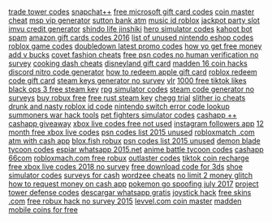 <a href="https://lookerstudio.google.com/reporting/2e0e5d40-f3c8-4ec4-ab5f-dce96bffe689/page/DjD">trade tower codes</a>
<a href="https://lookerstudio.google.com/reporting/d067fbf9-5549-446c-a99d-ed1dfeaf0f4a/page/DjD">snapchat++</a>
<a href="https://lookerstudio.google.com/reporting/45c12c41-432e-418d-91eb-a72fbf59176d/page/DjD">free microsoft gift card codes</a>
<a href="https://lookerstudio.google.com/reporting/0040df38-e8ad-47fd-9da2-de58fc42090f/page/DjD">coin master cheat</a>
<a href="https://lookerstudio.google.com/reporting/39963381-8525-4c98-905f-18d618dc6155/page/DjD">msp vip generator</a>
<a href="https://lookerstudio.google.com/reporting/c02faa5b-6520-4f8b-b85e-902209b63a24/page/T51AD">sutton bank atm</a>
<a href="https://lookerstudio.google.com/reporting/506d18e5-29d3-4cad-b8b7-6b79bcfcab4f/page/DjD">music id roblox</a>
<a href="https://lookerstudio.google.com/reporting/81ff4acd-a60b-4f01-8eed-c219f32b2d7b/page/DjD">jackpot party slot</a>
<a href="https://lookerstudio.google.com/reporting/4e0e458b-ae8a-424a-b6bb-b4ecdb929843/page/rTgDD">imvu credit generator</a>
<a href="https://lookerstudio.google.com/reporting/ff652ebb-4cd1-4268-b6f9-e11ee73f58e7/page/DjD">shindo life jinshiki</a>
<a href="https://lookerstudio.google.com/reporting/5b758425-1f7b-4ded-9b3e-75dae65a4972/page/DjD">hero simulator codes</a>
<a href="https://lookerstudio.google.com/reporting/3510a49b-bd0d-4d9c-92f7-61283ac645d5?s=ga0THpdviyI">kahoot bot spam</a>
<a href="https://lookerstudio.google.com/reporting/3d244ee0-3cbf-46eb-ac00-1ea7d94d9615/page/DjD">amazon gift cards codes 2016</a>
<a href="https://lookerstudio.google.com/reporting/6cbb909e-fd03-4512-a303-3f6e04e72f36/page/DjD">list of unused nintendo eshop codes</a>
<a href="https://lookerstudio.google.com/reporting/330931f4-bcf5-48a7-906e-e657b81db316/page/DjD">roblox game codes</a>
<a href="https://lookerstudio.google.com/reporting/e545752c-e8cf-48a3-8dec-27aebff2975f/page/DjD">doubledown latest promo codes</a>
<a href="https://lookerstudio.google.com/reporting/6e8ff252-6dee-4976-bbd9-1e081ed094c9/page/IOnED">how yo get free money</a>
<a href="https://lookerstudio.google.com/reporting/4c0c3ac7-97d5-4d9a-b25f-fa7e1a3faa8c/page/DjD">add v bucks</a>
<a href="https://lookerstudio.google.com/reporting/7ff2a933-66e7-40ed-969a-c13fc7fac2b0/page/DjD">covet fashion cheats</a>
<a href="https://lookerstudio.google.com/s/nWfG7VrkXtk">free psn codes no human verification no survey</a>
<a href="https://lookerstudio.google.com/s/h_iLNwChcHg">cooking dash cheats</a>
<a href="https://lookerstudio.google.com/reporting/4e49e62c-850f-483b-aee3-18bcb917af65/page/DjD">disneyland gift card</a>
<a href="https://lookerstudio.google.com/reporting/2c83c633-d028-4ea0-931b-897069ce610f/page/1MgDD">madden 16 coin hacks</a>
<a href="https://lookerstudio.google.com/reporting/5c30d69a-6fce-49a9-850c-ffaf9b50b51a/page/DjD">discord nitro code generator</a>
<a href="https://lookerstudio.google.com/reporting/07bde491-ef70-4051-a644-9bc891ab4597/page/DjD">how to redeem apple gift card</a>
<a href="https://lookerstudio.google.com/reporting/02b899cb-f2b1-4aee-a139-2698b14a5028/page/DjD">roblox redeem code gift card</a>
<a href="https://lookerstudio.google.com/reporting/68c3a378-4016-4277-bdb9-67121e1a5e5a/page/DjD">steam keys generator no survey</a>
<a href="https://lookerstudio.google.com/reporting/cccf5565-8587-4095-8cd6-818bde1a81c2/page/n2nED">vlr</a>
<a href="https://lookerstudio.google.com/reporting/02d6b616-d679-4f6d-8531-d5f1e79194b0/page/GmwCD">1000 free tiktok likes</a>
<a href="https://lookerstudio.google.com/reporting/74c62aeb-4bea-4dc4-882d-d40c09b9dc83/page/DjD">black ops 3 free steam key</a>
<a href="https://lookerstudio.google.com/reporting/0a50a8da-6444-475c-8aa4-b84526c31a11?s=ktkeOeNARQQ">rpg simulator codes</a>
<a href="https://lookerstudio.google.com/reporting/2d9ba7fb-4071-4848-ac67-6669b326e9a2/page/DjD">steam code generator no surveys</a>
<a href="https://lookerstudio.google.com/reporting/17d1c1c9-412d-4bcf-b6ac-c137ded89ae2?s=kvb3dom6VMQ">buy robux free</a>
<a href="https://lookerstudio.google.com/reporting/f4a4241e-d89f-4523-889c-069e55b25abe/page/DjD">free rust steam key</a>
<a href="https://lookerstudio.google.com/reporting/610ea731-8fc3-4608-bd91-7c3543293023/page/DjD">chegg trial</a>
<a href="https://lookerstudio.google.com/s/l43P8ffWlVQ">slither io cheats</a>
<a href="https://lookerstudio.google.com/reporting/07cb682a-7a83-4fa6-ab79-5c2a743135e8/page/DjD">drunk and nasty roblox id code</a>
<a href="https://lookerstudio.google.com/reporting/dd73588a-6da4-4b65-8328-e45a76e18ca9/page/DjD">nintendo switch error code lookup</a>
<a href="https://lookerstudio.google.com/s/pCK89n5rjuM">summoners war hack tools</a>
<a href="https://lookerstudio.google.com/reporting/12276cc6-96d9-4edd-a983-f0cc6b2ee9ea/page/DjD">pet fighters simulator codes</a>
<a href="https://lookerstudio.google.com/reporting/e23a8414-f9c7-4aae-a971-8614653a5d48/page/DjD">cashapp ++</a>
<a href="https://lookerstudio.google.com/reporting/f1c1ba2c-80ca-42e2-bd50-74c708060f08/page/DjD">cashapp giveaway</a>
<a href="https://lookerstudio.google.com/reporting/c90600e2-c79f-41cd-a3d5-64a0ae2179a5/page/DjD">xbox live codes free not used</a>
<a href="https://lookerstudio.google.com/reporting/f87e85f9-562a-4eee-82b2-2f93d4e2e2ef/page/DjD">instagram followers app</a>
<a href="https://lookerstudio.google.com/reporting/7950f348-1294-40b3-8d36-e0bbb31a4785/page/DjD">12 month free xbox live codes</a>
<a href="https://lookerstudio.google.com/reporting/44989a13-3348-4a2b-8e98-dec28591294c/page/DjD">psn codes list 2015 unused</a>
<a href="https://lookerstudio.google.com/s/i_f6iOIL9D0">robloxmatch .com</a>
<a href="https://lookerstudio.google.com/reporting/0fc73e06-7f42-4726-8d26-2ba904f0785e/page/VJT9C">atm with cash app</a>
<a href="https://lookerstudio.google.com/reporting/1d118ad5-c5a2-4fa3-b064-1c103300d0f5/page/DjD">blox.fish robux</a>
<a href="https://lookerstudio.google.com/reporting/1e65973c-e129-40be-9fa6-74ae0e47c9f1/page/DjD">psn codes list 2015 unused</a>
<a href="https://lookerstudio.google.com/reporting/c161e1ab-2f38-453f-9357-c360e31ec0e0/page/DjD">demon blade tycoon codes</a>
<a href="https://lookerstudio.google.com/reporting/8189c259-3daa-4a56-8e24-9eb24c9dacd5/page/DjD">espiar whatsapp 2015.net</a>
<a href="https://lookerstudio.google.com/reporting/54ab46b3-87d1-4a5b-9191-e70ef6485d45/page/DjD">anime battle tycoon codes</a>
<a href="https://lookerstudio.google.com/reporting/1a9a2836-c40f-4740-bf23-ee418dfd12d9/page/VnfAD">cashapp 66com</a>
<a href="https://lookerstudio.google.com/reporting/b1d0ce66-40a1-44bb-a732-4bcff507b1f6/page/DjD">robloxmach.com free robux</a>
<a href="https://lookerstudio.google.com/reporting/67891a0e-425e-4494-8028-6bf1c7782a62/page/DjD">outlaster codes</a>
<a href="https://lookerstudio.google.com/reporting/feea6a55-8402-48c1-bedb-c84de6dfb109/page/OD2AD">tiktok coin recharge</a>
<a href="https://lookerstudio.google.com/reporting/365fb7af-1c6e-4ec8-8b8d-aef2212865a3/page/DjD">free xbox live codes 2018 no survey</a>
<a href="https://lookerstudio.google.com/reporting/4538116d-7ff3-4cdc-a6c4-0f8a4478416e/page/DjD">free download code for 3ds</a>
<a href="https://lookerstudio.google.com/reporting/522e8f2b-fa38-4f23-b56d-babd86d96a73/page/DjD">shoe simulator codes</a>
<a href="https://lookerstudio.google.com/reporting/25d92a35-bd2b-4f58-97b5-daa753899038/page/DjD">surveys for cash</a>
<a href="https://lookerstudio.google.com/s/mrJJqB8Zy04">wordzee cheats</a>
<a href="https://lookerstudio.google.com/reporting/7d96c7b4-2801-4486-aa93-02b65be1517e/page/DjD">no limit 2 money glitch</a>
<a href="https://lookerstudio.google.com/reporting/5a9f099d-d7f6-4dcf-8730-1c04ffc252e7/page/DjD">how to request money on cash app</a>
<a href="https://lookerstudio.google.com/reporting/48f6c1c4-2e6c-45a0-9f61-46f029330674/page/DjD">pokemon go spoofing july 2017</a>
<a href="https://lookerstudio.google.com/reporting/18720f04-7311-43d5-8564-3131826b47c5?s=r6dS4BRYoic">project tower defense codes</a>
<a href="https://lookerstudio.google.com/reporting/244bdbd2-a8dd-49fa-96bb-92290faaea7e/page/DjD">descargar whatsapp gratis</a>
<a href="https://lookerstudio.google.com/reporting/6bd3d6c0-6f5f-462a-81a7-0a29286670ae/page/DjD">joystick hack</a>
<a href="https://lookerstudio.google.com/reporting/808435b8-5ac0-4bea-97a9-a6de3908cc63/page/DjD">free skins .com</a>
<a href="https://lookerstudio.google.com/reporting/bd1be4e6-5ab6-4df6-baca-d7b957d0edea/page/DjD">free robux hack no survey 2015</a>
<a href="https://lookerstudio.google.com/reporting/0a439267-9a2c-48fc-8d4f-2a4bceba729c/page/DjD">levvel.com coin master</a>
<a href="https://lookerstudio.google.com/reporting/e99597bf-0d7a-4d33-a4f3-20f8e7c8443e/page/DjD">madden mobile coins for free</a>
